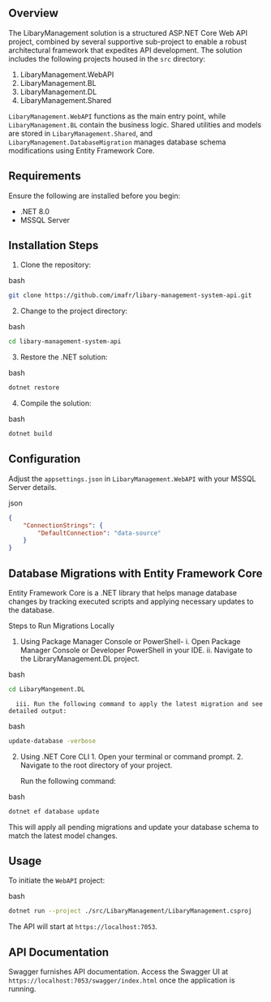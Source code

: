 Overview
--------

The LibaryManagement solution is a structured ASP.NET Core Web API project, combined by several supportive sub-project to
enable a robust architectural framework that expedites API development. The solution includes the following projects
housed in the `src` directory:

1. LibaryManagement.WebAPI
2. LibaryManagement.BL
3. LibaryManagement.DL
4. LibaryManagement.Shared

`LibaryManagement.WebAPI` functions as the main entry point, while `LibaryManagement.BL` 
contain the business logic. Shared utilities and models are stored in `LibaryManagement.Shared`,
and `LibaryManagement.DatabaseMigration` manages database schema modifications using Entity Framework Core.


Requirements
------------

Ensure the following are installed before you begin:

* .NET 8.0
* MSSQL Server

Installation Steps
------------------

1. Clone the repository:

bash

```bash
git clone https://github.com/imafr/libary-management-system-api.git
```

2. Change to the project directory:

bash

```bash
cd libary-management-system-api
```

3. Restore the .NET solution:

bash

```bash
dotnet restore
```

4. Compile the solution:

bash

```bash
dotnet build
```

Configuration
-------------

Adjust the `appsettings.json` in `LibaryManagement.WebAPI` with your MSSQL Server details.

json

```json
{
    "ConnectionStrings": {
        "DefaultConnection": "data-source"
    }
}
```

Database Migrations with Entity Framework Core
----------------------------------------------
Entity Framework Core is a .NET library that helps manage database changes by tracking 
executed scripts and applying necessary updates to the database.

Steps to Run Migrations Locally
        
  1. Using Package Manager Console or PowerShell- 
      i. Open Package Manager Console or Developer PowerShell in your IDE.
      ii. Navigate to the LibraryManagement.DL project.
     
bash

```bash
cd LibaryMangement.DL
```

      iii. Run the following command to apply the latest migration and see detailed output:
      
bash

```bash
update-database -verbose
```

  2. Using .NET Core CLI
    1. Open your terminal or command prompt.
    2. Navigate to the root directory of your project.

      Run the following command:
     
bash

```bash
dotnet ef database update
```

This will apply all pending migrations and update your database schema to match the latest model changes.

Usage
-----

To initiate the `WebAPI` project:

bash

```bash
dotnet run --project ./src/LibaryManagement/LibaryManagement.csproj
```

The API will start at `https://localhost:7053`.

API Documentation
-----------------

Swagger furnishes API documentation. Access the Swagger UI at `https://localhost:7053/swagger/index.html` once the
application is running.
